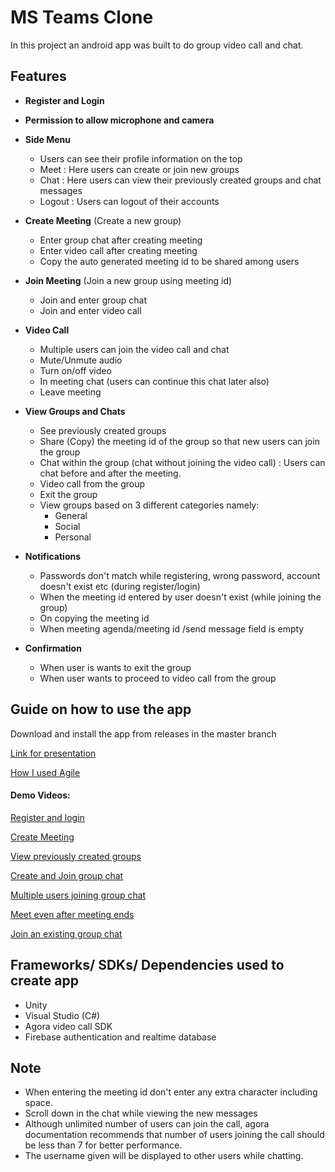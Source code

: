 # MS Teams Clone
In this project an android app was built to do group video call and chat. 
## Features
*  **Register and Login**
*  **Permission to allow microphone and camera**
*   **Side Menu**
    *  Users can see their profile information on the top
    *  Meet : Here users can create or join new groups
    *  Chat : Here users can view their previously created groups and chat messages
    *  Logout : Users can logout of their accounts
*  **Create Meeting** (Create a new group)
    *  Enter group chat after creating meeting
    *  Enter video call after creating meeting
    *  Copy the auto generated meeting id to be shared among users
*  **Join Meeting** (Join a new group using meeting id)
    *  Join and enter group chat
    *  Join and enter video call

*  **Video Call**
    *  Multiple users can join the video call and chat
    *  Mute/Unmute audio
    *  Turn on/off video
    *  In meeting chat (users can continue this chat later also)
    *  Leave meeting
    
*  **View Groups and Chats**
    *  See previously created groups
    *  Share (Copy) the meeting id of the group so that new users can join the group
    *  Chat within the group (chat without joining the video call) : Users can chat before and after the meeting.
    *  Video call from the group
    *  Exit the group
    *  View groups based on 3 different categories namely:
        *  General
        *  Social
        *  Personal
*  **Notifications**
    *  Passwords don't match while registering, wrong password, account doesn't exist etc (during register/login)
    *  When the meeting id entered by user doesn't exist (while joining the group)
    *  On copying the meeting id
    *  When meeting agenda/meeting id /send message field is empty
*  **Confirmation**
    *  When user is wants to exit the group
    *  When user wants to proceed to video call from the group

## Guide on how to use the app
Download and install the app from releases in the master branch     

[Link for presentation](https://docs.google.com/presentation/d/1k9WMyYePS_0XulikQxLRjx8XyfsEsFPsNZZhHQEuRHk/edit?usp=sharing)

[How I used Agile](https://docs.google.com/presentation/d/189jRZ_OsqO5eqCRaRYoL12MdK4-YzNerBIeE5x7HM3g/edit?usp=sharing)

#### Demo Videos:
[Register and login](https://youtu.be/iIkjG7ZzMn4)

[Create Meeting](https://youtu.be/A-QE4rc4Rck)

[View previously created groups](https://youtu.be/SFbDc241jK0)

[Create and Join group chat](https://youtu.be/MCZr8VVPzeM)

[Multiple users joining group chat](https://youtu.be/6qZQPqvy51g)

[Meet even after meeting ends](https://youtu.be/XUXsZBrvZMs)

[Join an existing group chat](https://youtu.be/0CWSO0c7Rxc)


## Frameworks/ SDKs/ Dependencies used to create app

* Unity
* Visual Studio (C#)
* Agora video call SDK
* Firebase authentication and realtime database

## Note
* When entering the meeting id don't enter any extra character including space.
* Scroll down in the chat while viewing the new messages
* Although unlimited number of users can join the call, agora documentation recommends that number of users joining the call should be less than 7 for better performance.
* The username given will be displayed to other users while chatting.






